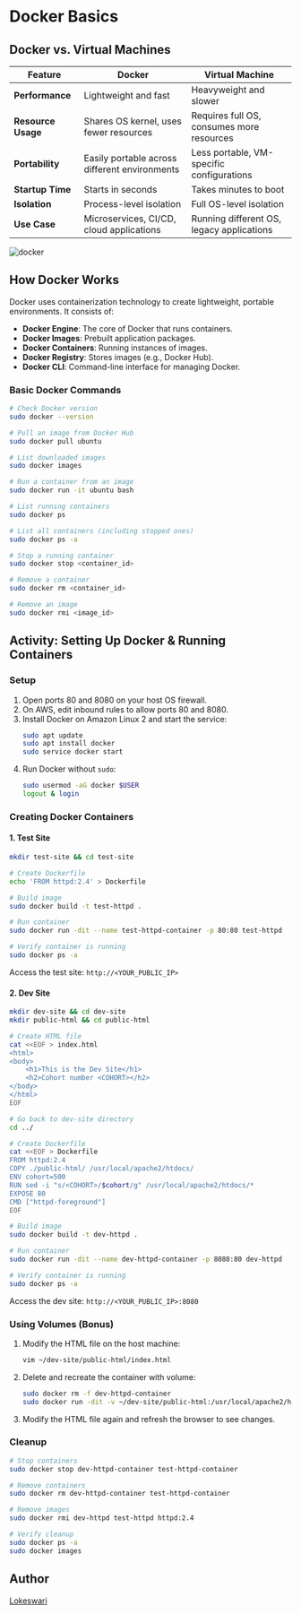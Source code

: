 # Docker Basics

## Docker vs. Virtual Machines
| Feature | Docker | Virtual Machine |
|---------|--------|----------------|
| **Performance** | Lightweight and fast | Heavyweight and slower |
| **Resource Usage** | Shares OS kernel, uses fewer resources | Requires full OS, consumes more resources |
| **Portability** | Easily portable across different environments | Less portable, VM-specific configurations |
| **Startup Time** | Starts in seconds | Takes minutes to boot |
| **Isolation** | Process-level isolation | Full OS-level isolation |
| **Use Case** | Microservices, CI/CD, cloud applications | Running different OS, legacy applications |

![docker](https://bitovi.github.io/academy/static/img/docker/1-what-is-docker/docker-arch.png)


## How Docker Works
Docker uses containerization technology to create lightweight, portable environments. It consists of:
- **Docker Engine**: The core of Docker that runs containers.
- **Docker Images**: Prebuilt application packages.
- **Docker Containers**: Running instances of images.
- **Docker Registry**: Stores images (e.g., Docker Hub).
- **Docker CLI**: Command-line interface for managing Docker.

### Basic Docker Commands
```sh
# Check Docker version
sudo docker --version

# Pull an image from Docker Hub
sudo docker pull ubuntu

# List downloaded images
sudo docker images

# Run a container from an image
sudo docker run -it ubuntu bash

# List running containers
sudo docker ps

# List all containers (including stopped ones)
sudo docker ps -a

# Stop a running container
sudo docker stop <container_id>

# Remove a container
sudo docker rm <container_id>

# Remove an image
sudo docker rmi <image_id>
```

## Activity: Setting Up Docker & Running Containers
### Setup
1. Open ports 80 and 8080 on your host OS firewall.
2. On AWS, edit inbound rules to allow ports 80 and 8080.
3. Install Docker on Amazon Linux 2 and start the service:
   ```sh
   sudo apt update
   sudo apt install docker
   sudo service docker start
   ```
4. Run Docker without `sudo`:
   ```sh
   sudo usermod -aG docker $USER
   logout & login
   ```

### Creating Docker Containers
#### 1. **Test Site**
```sh
mkdir test-site && cd test-site

# Create Dockerfile
echo 'FROM httpd:2.4' > Dockerfile

# Build image
sudo docker build -t test-httpd .

# Run container
sudo docker run -dit --name test-httpd-container -p 80:80 test-httpd

# Verify container is running
sudo docker ps -a
```
Access the test site: `http://<YOUR_PUBLIC_IP>`

#### 2. **Dev Site**
```sh
mkdir dev-site && cd dev-site
mkdir public-html && cd public-html

# Create HTML file
cat <<EOF > index.html
<html>
<body>
    <h1>This is the Dev Site</h1>
    <h2>Cohort number <COHORT></h2>
</body>
</html>
EOF

# Go back to dev-site directory
cd ../

# Create Dockerfile
cat <<EOF > Dockerfile
FROM httpd:2.4
COPY ./public-html/ /usr/local/apache2/htdocs/
ENV cohort=500
RUN sed -i "s/<COHORT>/$cohort/g" /usr/local/apache2/htdocs/*
EXPOSE 80
CMD ["httpd-foreground"]
EOF

# Build image
sudo docker build -t dev-httpd .

# Run container
sudo docker run -dit --name dev-httpd-container -p 8080:80 dev-httpd

# Verify container is running
sudo docker ps -a
```
Access the dev site: `http://<YOUR_PUBLIC_IP>:8080`

### Using Volumes (Bonus)
1. Modify the HTML file on the host machine:
   ```sh
   vim ~/dev-site/public-html/index.html
   ```
2. Delete and recreate the container with volume:
   ```sh
   sudo docker rm -f dev-httpd-container
   sudo docker run -dit -v ~/dev-site/public-html:/usr/local/apache2/htdocs --name dev-httpd-container -p 8080:80 dev-httpd
   ```
3. Modify the HTML file again and refresh the browser to see changes.

### Cleanup
```sh
# Stop containers
sudo docker stop dev-httpd-container test-httpd-container

# Remove containers
sudo docker rm dev-httpd-container test-httpd-container

# Remove images
sudo docker rmi dev-httpd test-httpd httpd:2.4

# Verify cleanup
sudo docker ps -a
sudo docker images
```

## Author
[Lokeswari](https://github.com/LokiRameshBabu)
